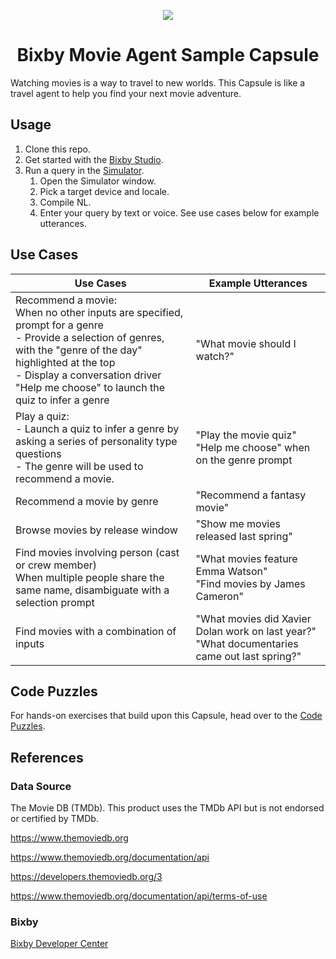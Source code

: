 <p align="Center">
  <img src="https://bixbydevelopers.com/dev/docs-assets/resources/dev-guide/bixby_logo_github-11221940070278028369.png">
  <br/>
  <h1 align="Center">Bixby Movie Agent Sample Capsule</h1>
</p>

Watching movies is a way to travel to new worlds.
This Capsule is like a travel agent to help you find your next movie adventure.

## Usage

1. Clone this repo.
1. Get started with the [Bixby Studio](https://bixbydevelopers.com/dev/docs/dev-guide/developers/ide).
1. Run a query in the [Simulator](https://bixbydevelopers.com/dev/docs/dev-guide/developers/ide.simulator).
   1. Open the Simulator window.
   1. Pick a target device and locale.
   1. Compile NL.
   1. Enter your query by text or voice. See use cases below for example utterances.

## Use Cases

| Use Cases | Example Utterances |
|--------------------------------------------------------------------------------------------------------------------------------------------------------------------------------------------------------------------------------------------------------|----------------------------------------------------------------------------------------------|
| Recommend a movie: <br> When no other inputs are specified, prompt for a genre <br> - Provide a selection of genres, with the "genre of the day" highlighted at the top <br> - Display a conversation driver "Help me choose" to launch the quiz to infer a genre | "What movie should I watch?" |
| Play a quiz: <br> - Launch a quiz to infer a genre by asking a series of personality type questions <br> - The genre will be used to recommend a movie. | "Play the movie quiz" <br> "Help me choose" when on the genre prompt |
| Recommend a movie by genre | "Recommend a fantasy movie" |
| Browse movies by release window | "Show me movies released last spring" |
| Find movies involving person (cast or crew member) <br> When multiple people share the same name, disambiguate with a selection prompt | "What movies feature Emma Watson" <br> "Find movies by James Cameron" |
| Find movies with a combination of inputs | "What movies did Xavier Dolan work on last year?" <br> "What documentaries came out last spring?" |

## Code Puzzles
For hands-on exercises that build upon this Capsule, head over to the [Code
Puzzles](./codelab/CODELAB.md).

## References

### Data Source

The Movie DB (TMDb). This product uses the TMDb API but is not endorsed or certified by TMDb.

https://www.themoviedb.org

https://www.themoviedb.org/documentation/api

https://developers.themoviedb.org/3

https://www.themoviedb.org/documentation/api/terms-of-use

### Bixby

[Bixby Developer Center](https://bixbydevelopers.com/)
